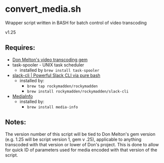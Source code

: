 # convert_media.sh

Wrapper script written in BASH for batch control of video transcoding

v1.25

## Requires:
 
* [Don Melton's video transcoding gem](https://github.com/donmelton/video_transcoding)
* task-spooler - UNIX task scheduler 
  * installed by `brew install task-spooler`
* [slack-cli | Powerful Slack CLI via pure bash](https://github.com/rockymadden/slack-cli) 
  * installed by: 
    * `brew tap rockymadden/rockymadden`
	* `brew install rockymadden/rockymadden/slack-cli`
* [MediaInfo](https://mediaarea.net)
  * installed by: 
    * `brew install media-info`
		
## Notes:

The version number of this script will be tied to Don Melton's gem version (e.g. 1.25 will be script version 1, gem v .25), applicable to anything transcoded with that version or lower of Don's project. This is done to allow for quick ID of parameters used for media encoded with that version of the script. 